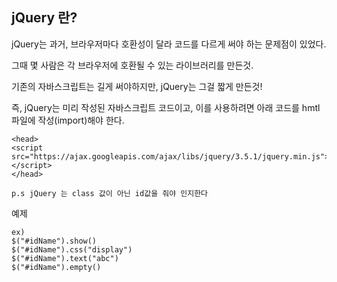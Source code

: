 ## jQuery 란?

jQuery는 과거, 브라우저마다 호환성이 달라 코드를 다르게 써야 하는 문제점이 있었다.

그때 몇 사람은 각 브라우저에 호환될 수 있는 라이브러리를 만든것.

기존의 자바스크립트는 길게 써야하지만, jQuery는 그걸 짧게 만든것!

즉, jQuery는 미리 작성된 자바스크립트 코드이고, 이를 사용하려면 아래 코드를 hmtl 파일에 작성(import)해야 한다.

```
<head>
<script src="https://ajax.googleapis.com/ajax/libs/jquery/3.5.1/jquery.min.js"></script>
</head>
```

`p.s jQuery 는 class 값이 아닌 id값을 줘야 인지한다`

예제

```
ex)
$("#idName").show()
$("#idName").css("display")
$("#idName").text("abc")
$("#idName").empty()
```
